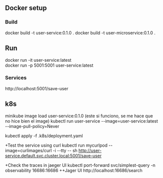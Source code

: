 ## Docker setup

### Build
docker build -t user-service:0.1.0  . 
docker build -t user-microservice:0.1.0  . 

## Run
docker run  -it user-service:latest  
docker run -p 5001:5001 user-service:latest

### Services
http://localhost:5001/save-user

## k8s
minikube image load user-service:0.1.0
(este si funciono, se me hace que no hice bien el image)
kubectl run user-service --image=user-service:latest --image-pull-policy=Never

kubectl apply -f .k8s/deployment.yaml

+Test the service using curl
kubectl run mycurlpod --image=curlimages/curl -i --tty -- sh 
http://user-service.default.svc.cluster.local:5001/save-user

+Check the traces in jaeger UI
kubectl port-forward svc/simplest-query -n observability 16686:16686
++Jager UI
http://localhost:16686/search 

